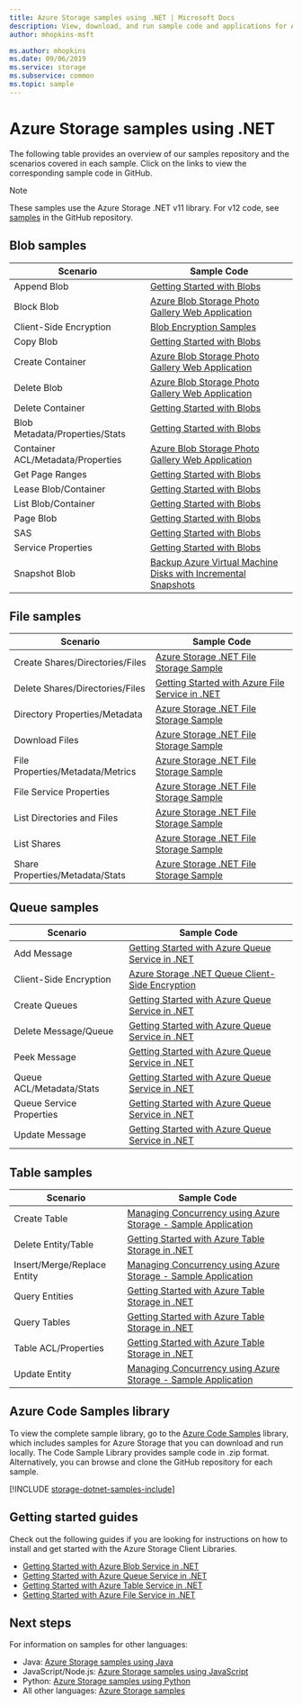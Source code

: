 ```yaml
---
title: Azure Storage samples using .NET | Microsoft Docs
description: View, download, and run sample code and applications for Azure Storage. Discover getting started samples for blobs, queues, tables, and files, using the .NET storage client libraries.
author: mhopkins-msft

ms.author: mhopkins
ms.date: 09/06/2019
ms.service: storage
ms.subservice: common
ms.topic: sample
---
```


# Azure Storage samples using .NET

The following table provides an overview of our samples repository and the scenarios covered in each sample. Click on the links to view the corresponding sample code in GitHub.

> [!NOTE]
> These samples use the Azure Storage .NET v11 library. For v12 code, see [samples](https://github.com/Azure/azure-sdk-for-net/tree/master/sdk/storage/Azure.Storage.Blobs/samples) in the GitHub repository.

## Blob samples

| **Scenario** | **Sample Code** |
|--------------|-----------------|
| Append Blob | [Getting Started with Blobs](https://github.com/Azure-Samples/storage-blob-dotnet-getting-started/blob/master/BlobStorage/Advanced.cs#L1144) |
| Block Blob | [Azure Blob Storage Photo Gallery Web Application](https://github.com/Azure-Samples/storage-blobs-dotnet-webapp/blob/master/WebApp-Storage-DotNet/Controllers/HomeController.cs) |
| Client-Side Encryption | [Blob Encryption Samples](https://github.com/Azure/azure-storage-net/blob/master/Samples/GettingStarted/EncryptionSamples/BlobGettingStarted/Program.cs) |
| Copy Blob | [Getting Started with Blobs](https://github.com/Azure-Samples/storage-blob-dotnet-getting-started/blob/master/BlobStorage/Advanced.cs) |
| Create Container | [Azure Blob Storage Photo Gallery Web Application](https://github.com/Azure-Samples/storage-blobs-dotnet-webapp/blob/master/WebApp-Storage-DotNet/Controllers/HomeController.cs) |
| Delete Blob | [Azure Blob Storage Photo Gallery Web Application](https://github.com/Azure-Samples/storage-blobs-dotnet-webapp/blob/master/WebApp-Storage-DotNet/Controllers/HomeController.cs) |
| Delete Container | [Getting Started with Blobs](https://github.com/Azure-Samples/storage-blob-dotnet-getting-started/blob/master/BlobStorage/Advanced.cs) |
| Blob Metadata/Properties/Stats | [Getting Started with Blobs](https://github.com/Azure-Samples/storage-blob-dotnet-getting-started/blob/master/BlobStorage/Advanced.cs) |
| Container ACL/Metadata/Properties | [Azure Blob Storage Photo Gallery Web Application](https://github.com/Azure-Samples/storage-blobs-dotnet-webapp/blob/master/WebApp-Storage-DotNet/Controllers/HomeController.cs) |
| Get Page Ranges | [Getting Started with Blobs](https://github.com/Azure-Samples/storage-blob-dotnet-getting-started/blob/master/BlobStorage/Advanced.cs) |
| Lease Blob/Container | [Getting Started with Blobs](https://github.com/Azure-Samples/storage-blob-dotnet-getting-started/blob/master/BlobStorage/Advanced.cs) |
| List Blob/Container | [Getting Started with Blobs](https://github.com/Azure-Samples/storage-blob-dotnet-getting-started/blob/master/BlobStorage/GettingStarted.cs) |
| Page Blob | [Getting Started with Blobs](https://github.com/Azure-Samples/storage-blob-dotnet-getting-started/blob/master/BlobStorage/GettingStarted.cs) |
| SAS | [Getting Started with Blobs](https://github.com/Azure-Samples/storage-blob-dotnet-getting-started/blob/master/BlobStorage/Advanced.cs) |
| Service Properties | [Getting Started with Blobs](https://github.com/Azure-Samples/storage-blob-dotnet-getting-started/blob/master/BlobStorage/Advanced.cs) |
| Snapshot Blob | [Backup Azure Virtual Machine Disks with Incremental Snapshots](https://github.com/Azure-Samples/storage-blob-dotnet-back-up-with-incremental-snapshots/blob/master/Program.cs) |

## File samples

| **Scenario** | **Sample Code** |
|--------------|-----------------|
| Create Shares/Directories/Files | [Azure Storage .NET File Storage Sample](https://github.com/Azure/azure-storage-net/blob/master/Samples/GettingStarted/VisualStudioQuickStarts/DataFileStorage/Program.cs) |
| Delete Shares/Directories/Files | [Getting Started with Azure File Service in .NET](https://github.com/Azure-Samples/storage-file-dotnet-getting-started/blob/master/FileStorage/GettingStarted.cs) |
| Directory Properties/Metadata | [Azure Storage .NET File Storage Sample](https://github.com/Azure-Samples/storage-file-dotnet-getting-started/blob/9f12304b2f5f5472a1c87c1e21be4af5661ac043/FileStorage/Advanced.cs) |
| Download Files | [Azure Storage .NET File Storage Sample](https://github.com/Azure/azure-storage-net/blob/master/Samples/GettingStarted/VisualStudioQuickStarts/DataFileStorage/Program.cs) |
| File Properties/Metadata/Metrics | [Azure Storage .NET File Storage Sample](https://github.com/Azure-Samples/storage-file-dotnet-getting-started/blob/9f12304b2f5f5472a1c87c1e21be4af5661ac043/FileStorage/Advanced.cs) |
| File Service Properties | [Azure Storage .NET File Storage Sample](https://github.com/Azure-Samples/storage-file-dotnet-getting-started/blob/9f12304b2f5f5472a1c87c1e21be4af5661ac043/FileStorage/Advanced.cs) |
| List Directories and Files | [Azure Storage .NET File Storage Sample](https://github.com/Azure/azure-storage-net/blob/master/Samples/GettingStarted/VisualStudioQuickStarts/DataFileStorage/Program.cs) |
| List Shares | [Azure Storage .NET File Storage Sample](https://github.com/Azure-Samples/storage-file-dotnet-getting-started/blob/9f12304b2f5f5472a1c87c1e21be4af5661ac043/FileStorage/Advanced.cs) |
| Share Properties/Metadata/Stats | [Azure Storage .NET File Storage Sample](https://github.com/Azure-Samples/storage-file-dotnet-getting-started/blob/9f12304b2f5f5472a1c87c1e21be4af5661ac043/FileStorage/Advanced.cs) |

## Queue samples

| **Scenario** | **Sample Code** |
|--------------|-----------------|
| Add Message | [Getting Started with Azure Queue Service in .NET](https://github.com/Azure-Samples/storage-queue-dotnet-getting-started/blob/master/QueueStorage/GettingStarted.cs) |
| Client-Side Encryption | [Azure Storage .NET Queue Client-Side Encryption](https://github.com/Azure/azure-storage-net/blob/master/Samples/GettingStarted/EncryptionSamples/QueueGettingStarted/Program.cs) |
| Create Queues | [Getting Started with Azure Queue Service in .NET](https://github.com/Azure-Samples/storage-queue-dotnet-getting-started/blob/master/QueueStorage/GettingStarted.cs) |
| Delete Message/Queue | [Getting Started with Azure Queue Service in .NET](https://github.com/Azure-Samples/storage-queue-dotnet-getting-started/blob/master/QueueStorage/GettingStarted.cs) |
| Peek Message | [Getting Started with Azure Queue Service in .NET](https://github.com/Azure-Samples/storage-queue-dotnet-getting-started/blob/master/QueueStorage/GettingStarted.cs) |
| Queue ACL/Metadata/Stats | [Getting Started with Azure Queue Service in .NET](https://github.com/Azure-Samples/storage-queue-dotnet-getting-started/blob/master/QueueStorage/Advanced.cs) |
| Queue Service Properties | [Getting Started with Azure Queue Service in .NET](https://github.com/Azure-Samples/storage-queue-dotnet-getting-started/blob/master/QueueStorage/Advanced.cs) |
| Update Message | [Getting Started with Azure Queue Service in .NET](https://github.com/Azure-Samples/storage-queue-dotnet-getting-started/blob/master/QueueStorage/GettingStarted.cs) |

## Table samples

| **Scenario** | **Sample Code** |
|--------------|-----------------|
| Create Table | [Managing Concurrency using Azure Storage - Sample Application](https://code.msdn.microsoft.com/Managing-Concurrency-using-56018114/sourcecode?fileId=123913&pathId=50196262) |
| Delete Entity/Table | [Getting Started with Azure Table Storage in .NET](https://github.com/Azure-Samples/storage-table-dotnet-getting-started/blob/master/TableStorage/BasicSamples.cs) |
| Insert/Merge/Replace Entity | [Managing Concurrency using Azure Storage - Sample Application](https://code.msdn.microsoft.com/Managing-Concurrency-using-56018114/sourcecode?fileId=123913&pathId=50196262) |
| Query Entities | [Getting Started with Azure Table Storage in .NET](https://github.com/Azure-Samples/storage-table-dotnet-getting-started/blob/master/TableStorage/BasicSamples.cs) |
| Query Tables | [Getting Started with Azure Table Storage in .NET](https://github.com/Azure-Samples/storage-table-dotnet-getting-started/blob/master/TableStorage/BasicSamples.cs) |
| Table ACL/Properties | [Getting Started with Azure Table Storage in .NET](https://github.com/Azure-Samples/storage-table-dotnet-getting-started/blob/master/TableStorage/AdvancedSamples.cs) |
| Update Entity | [Managing Concurrency using Azure Storage - Sample Application](https://code.msdn.microsoft.com/Managing-Concurrency-using-56018114/sourcecode?fileId=123913&pathId=50196262) |

## Azure Code Samples library

To view the complete sample library, go to the [Azure Code Samples](https://azure.microsoft.com/resources/samples/?service=storage) library, which includes samples for Azure Storage that you can download and run locally. The Code Sample Library provides sample code in .zip format. Alternatively, you can browse and clone the GitHub repository for each sample.

[!INCLUDE [storage-dotnet-samples-include](../../../includes/storage-dotnet-samples-include.md)]

## Getting started guides

Check out the following guides if you are looking for instructions on how to install and get started with the Azure Storage Client Libraries.

* [Getting Started with Azure Blob Service in .NET](../blobs/storage-dotnet-how-to-use-blobs.md)
* [Getting Started with Azure Queue Service in .NET](../storage-dotnet-how-to-use-queues.md)
* [Getting Started with Azure Table Service in .NET](../../cosmos-db/table-storage-how-to-use-dotnet.md)
* [Getting Started with Azure File Service in .NET](../storage-dotnet-how-to-use-files.md)

## Next steps

For information on samples for other languages:

* Java: [Azure Storage samples using Java](storage-samples-java.md)
* JavaScript/Node.js: [Azure Storage samples using JavaScript](storage-samples-javascript.md)
* Python: [Azure Storage samples using Python](storage-samples-python.md)
* All other languages: [Azure Storage samples](../storage-samples.md)
